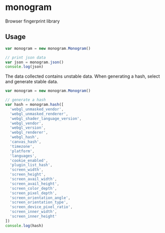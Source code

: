 # monogram

Browser fingerprint library

## Usage

```javascript
var monogram = new monogram.Monogram()

// print json data
var json = monogram.json()
console.log(json)
```

The data collected contains unstable data. When generating a hash, select and generate stable data.

```javascript
var monogram = new monogram.Monogram()

// generate a hash
var hash = monogram.hash([
  'webgl_unmasked_vendor',
  'webgl_unmasked_renderer',
  'webgl_shader_language_version',
  'webgl_vendor',
  'webgl_version',
  'webgl_renderer',
  'webgl_hash',
  'canvas_hash',
  'timezone',
  'platform',
  'languages',
  'cookie_enabled',
  'plugin_list_hash',
  'screen_width',
  'screen_height',
  'screen_avail_width',
  'screen_avail_height',
  'screen_color_depth',
  'screen_pixel_depth',
  'screen_orientation_angle',
  'screen_orientation_type',
  'screen_device_pixel_ratio',
  'screen_inner_width',
  'screen_inner_height'
])
console.log(hash)
```
